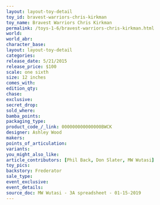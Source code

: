 ```yaml
---
layout: layout-toy-detail 
toy_id: bravest-warriors-chris-kirkman
toy_name: Bravest Warriors Chris Kirkman
permalink: /toys-1-6/bravest-warriors-chris-kirkman.html
world: 
world_abr: 
character_base: 
layout: layout-toy-detail
categories: 
release_date: 5/21/2015
release_price: $100 
scale: one sixth
size: 12 inches
comes_with: 
edition_qty: 
chase: 
exclusive: 
secret_drop: 
sold_where: 
bamba_points: 
packaging_type: 
product_code_/_link: 000000000000000BWCK
designer: Ashley Wood
makers: 
points_of_articulation: 
variants: 
you_might_also_like: 
article_contributors: [Phil Back, Don Slater, MW Wutasi]
toy_pics: 
backstory: Frederator
sale_type: 
event_exclusive: 
event_details: 
source_doc: MW Wutasi - 3A spreadsheet - 01-15-2019
---
```

